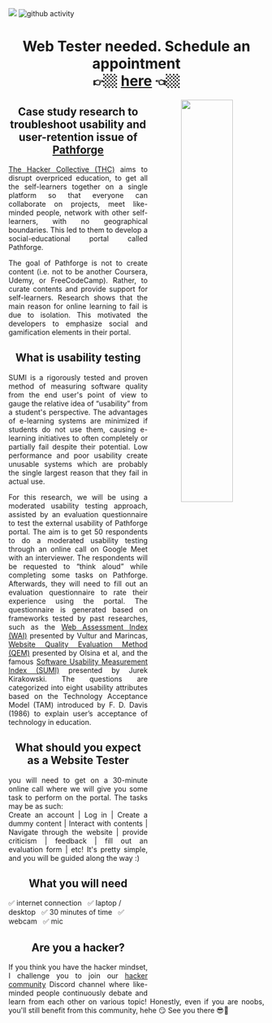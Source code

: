 ![](https://komarev.com/ghpvc/?username=yuuchin&style=plastic&color=blue&label=TOTAL+VIEWS)
![github activity](https://github.com/yuuchin/yuuchin/blob/main/img/Capture.JPG)

<span align="center">
  <h1> Web Tester needed. Schedule an appointment <br>
  👉🏼 <a href="https://calendly.com/yuuchin/30min">here</a> 👈🏼
  </h1>
  
  <img align="right" width="45%" src="https://github.com/yuuchin/yuuchin/blob/main/img/Web%20Tester%20needed%20v2.jpg">
  
  <h2>Case study research to troubleshoot usability and user-retention issue of <a href="https://pathforge.co/feed/">Pathforge</a></h2>
  <p align="justify">
  <a href="https://hackercollective.co/">The Hacker Collective (THC)</a> aims to disrupt overpriced education, to get all the self-learners together on a single platform so that everyone can collaborate on projects, meet like-minded people, network with other self-learners, with no geographical boundaries. This led to them to develop a social-educational portal called Pathforge. 
  </p>
  <p align="justify">
  The goal of Pathforge is not to create content (i.e. not to be another Coursera, Udemy, or FreeCodeCamp). Rather, to curate contents and provide support for self-learners. Research shows that the main reason for online learning to fail is due to isolation. This motivated the developers to emphasize social and gamification elements in their portal.
  </p>
  
  <h2>What is usability testing</h2>
  <p align="justify">
  SUMI is a rigorously tested and proven method of measuring software quality from the end user's point of view to gauge the relative idea of “usability” from a student's perspective. The advantages of e-learning systems are minimized if students do not use them, causing e-learning initiatives to often completely or partially fail despite their potential. Low performance and poor usability create unusable systems which are probably the single largest reason that they fail in actual use. 
  </p>
  <p align="justify">
  For this research, we will be using a moderated usability testing approach, assisted by an evaluation questionnaire to test the external usability of Pathforge portal.  
The aim is to get 50 respondents to do a moderated usability testing through an online call on Google Meet with an interviewer. The respondents will be requested to “think aloud” while completing some tasks on Pathforge. Afterwards, they will need to fill out an evaluation questionnaire to rate their experience using the portal.
The questionnaire is generated based on frameworks tested by past researches, such as the <a href="https://www.researchgate.net/publication/26473991_WEB_SITE_PROJECTS_EVALUATION_-_A_CASE_STUDY_OF_ROMANIAN_FACULTIES_OF_ECONOMICS_WEB_SITES">Web Assessment Index (WAI)</a> presented by Vultur and Marincas, <a href="https://www.researchgate.net/publication/238176321_Website_Quality_Evaluation_Method_a_Case_Study_on_Museums">Website Quality Evaluation Method (QEM)</a> presented by Olsina et al, and the famous <a href="https://sumi.uxp.ie/">Software Usability Measurement Index (SUMI)</a> presented by Jurek Kirakowski. 
The questions are categorized into eight usability attributes based on the Technology Acceptance Model (TAM) introduced by F. D. Davis (1986) to explain user’s acceptance of technology in education.
  </p>
  
  <h2>What should you expect as a Website Tester</h2>
<p align="justify">
  you will need to get on a 30-minute online call where we will give you some task to perform on the portal. The tasks may be as such:<br>
    Create an account | Log in | Create a dummy content | Interact with contents | Navigate through the website | provide criticism | feedback | fill out an evaluation form | etc! It's pretty simple, and you will be guided along the way :)
  </p>
  
  <h2>What you will need</h2>
  ✅ internet connection &nbsp; ✅ laptop / desktop &nbsp; ✅ 30 minutes of time &nbsp; ✅ webcam &nbsp; ✅ mic
  
  <h2>Are you a hacker?</h2>
  <p align="justify">
  If you think you have the hacker mindset, I challenge you to join our <a href= "https://discord.gg/4V9K8fPFhE">hacker community</a> Discord channel where like-minded people continuously debate and learn from each other on various topic! Honestly, even if you are noobs, you'll still benefit from this community, hehe 😏 See you there 😎👻
  </p>
  </span>
